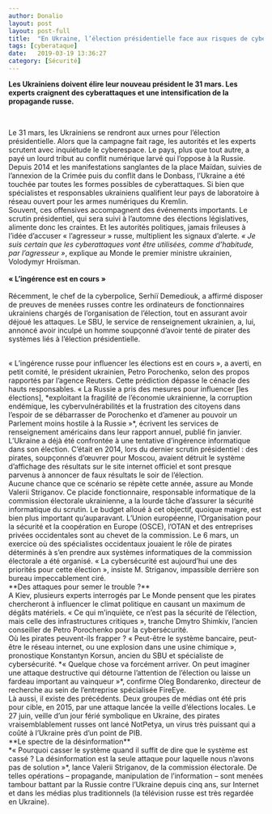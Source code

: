 ```yaml
---
author: Donalio
layout: post
layout: post-full
title:  "En Ukraine, l’élection présidentielle face aux risques de cyberattaque et de désinformation "
tags: [cyberataque]
date:   2019-03-19 13:36:27
category: [Sécurité]
---
```



**Les Ukrainiens doivent élire leur nouveau président le 31 mars. Les experts craignent des cyberattaques et une intensification de la propagande russe.**  

<br/>

  Le 31 mars, les Ukrainiens se rendront aux urnes pour l’élection présidentielle. Alors que la campagne fait rage, les autorités et les experts scrutent avec inquiétude le cyberespace. Le pays, plus que tout autre, a payé un lourd tribut au conflit numérique larvé qui l’oppose à la Russie. Depuis 2014 et les manifestations sanglantes de la place Maïdan, suivies de l’annexion de la Crimée puis du conflit dans le Donbass, l’Ukraine a été touchée par toutes les formes possibles de cyberattaques. Si bien que spécialistes et responsables ukrainiens qualifient leur pays de laboratoire à réseau ouvert pour les armes numériques du Kremlin.
<br/>
Souvent, ces offensives accompagnent des événements importants. Le scrutin présidentiel, qui sera suivi à l’automne des élections législatives, alimente donc les craintes. Et les autorités politiques, jamais frileuses à l’idée d’accuser « l’agresseur » russe, multiplient les signaux d’alerte. *« Je suis certain que les cyberattaques vont être utilisées, comme d’habitude, par l’agresseur »*, explique au Monde le premier ministre ukrainien, Volodymyr Hroïsman.  
<br/>
**« L’ingérence est en cours »**  
<br/>
Récemment, le chef de la cyberpolice, Serhiï Demediouk, a affirmé disposer de preuves de menées russes contre les ordinateurs de fonctionnaires ukrainiens chargés de l’organisation de l’élection, tout en assurant avoir déjoué les attaques. Le SBU, le service de renseignement ukrainien, a, lui, annoncé avoir inculpé un homme soupçonné d’avoir tenté de pirater des systèmes liés à l’élection présidentielle.

  
<br/>
« L’ingérence russe pour influencer les élections est en cours », a averti, en petit comité, le président ukrainien, Petro Porochenko, selon des propos rapportés par l’agence Reuters. Cette prédiction dépasse le cénacle des hauts responsables. « La Russie a pris des mesures pour influencer [les élections], *exploitant la fragilité de l’économie ukrainienne, la corruption endémique, les cybervulnérabilités et la frustration des citoyens dans l’espoir de se débarrasser de Porochenko et d’amener au pouvoir un Parlement moins hostile à la Russie »*, écrivent les services de renseignement américains dans leur rapport annuel, publié fin janvier.  
<br/>
L’Ukraine a déjà été confrontée à une tentative d’ingérence informatique dans son élection. C’était en 2014, lors du dernier scrutin présidentiel : des pirates, soupçonnés d’œuvrer pour Moscou, avaient détruit le système d’affichage des résultats sur le site internet officiel et sont presque parvenus à annoncer de faux résultats le soir de l’élection.

<br/>
Aucune chance que ce scénario se répète cette année, assure au Monde Valerii Striganov. Ce placide fonctionnaire, responsable informatique de la commission électorale ukrainienne, a la lourde tâche d’assurer la sécurité informatique du scrutin. Le budget alloué à cet objectif, quoique maigre, est bien plus important qu’auparavant. L’Union européenne, l’Organisation pour la sécurité et la coopération en Europe (OSCE), l’OTAN et des entreprises privées occidentales sont au chevet de la commission. Le 6 mars, un exercice où des spécialistes occidentaux jouaient le rôle de pirates déterminés à s’en prendre aux systèmes informatiques de la commission électorale a été organisé. « La cybersécurité est aujourd’hui une des priorités pour cette élection », insiste M. Striganov, impassible derrière son bureau impeccablement ciré.

<br/>
 **Des attaques pour semer le trouble ?** 

<br/>
A Kiev, plusieurs experts interrogés par Le Monde pensent que les pirates chercheront à influencer le climat politique en causant un maximum de dégâts matériels. « Ce qui m’inquiète, ce n’est pas la sécurité de l’élection, mais celle des infrastructures critiques », tranche Dmytro Shimkiv, l’ancien conseiller de Petro Porochenko pour la cybersécurité.

<br/>
Où les pirates peuvent-ils frapper ? « Peut-être le système bancaire, peut-être le réseau internet, ou une explosion dans une usine chimique », pronostique Konstantyn Korsun, ancien du SBU et spécialiste de cybersécurité. *« Quelque chose va forcément arriver. On peut imaginer une attaque destructive qui détourne l’attention de l’élection ou laisse un fardeau important au vainqueur »*, confirme Oleg Bondarenko, directeur de recherche au sein de l’entreprise spécialisée FireEye.

<br/>
Là aussi, il existe des précédents. Deux groupes de médias ont été pris pour cible, en 2015, par une attaque lancée la veille d’élections locales. Le 27 juin, veille d’un jour férié symbolique en Ukraine, des pirates vraisemblablement russes ont lancé NotPetya, un virus très puissant qui a coûté à l’Ukraine près d’un point de PIB.  

<br>
**Le spectre de la désinformation**
 
<br/> 
*« Pourquoi casser le système quand il suffit de dire que le système est cassé ? La désinformation est la seule attaque pour laquelle nous n’avons pas de solution »*, lance Valerii Striganov, de la commission électorale. De telles opérations – propagande, manipulation de l’information – sont menées tambour battant par la Russie contre l’Ukraine depuis cinq ans, sur Internet et dans les médias plus traditionnels (la télévision russe est très regardée en Ukraine).


